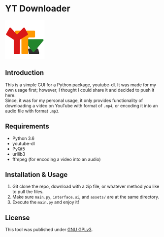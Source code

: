 # YT Downloader

![YT Downloader Logo](/assets/Logo.png)

## Introduction
This is a simple GUI for a Python package, youtube-dl. It was made for my own usage first; however, I thought I could share it and decided to push it here.  
Since, it was for my personal usage, it only provides functionality of downloading a video on YouTube with format of `.mp4`, or encoding it into an audio file with format `.mp3`.

## Requirements
* Python 3.6
* youtube-dl
* PyQt5
* urllib3
* ffmpeg (for encoding a video into an audio)

## Installation & Usage
1. Git clone the repo, download with a zip file, or whatever method you like to pull the files.
2. Make sure `main.py`, `interface.ui`, and `assets/` are at the same directory.
3. Execute the `main.py` and enjoy it!

## License
This tool was published under [GNU GPLv3](LICENSE).
